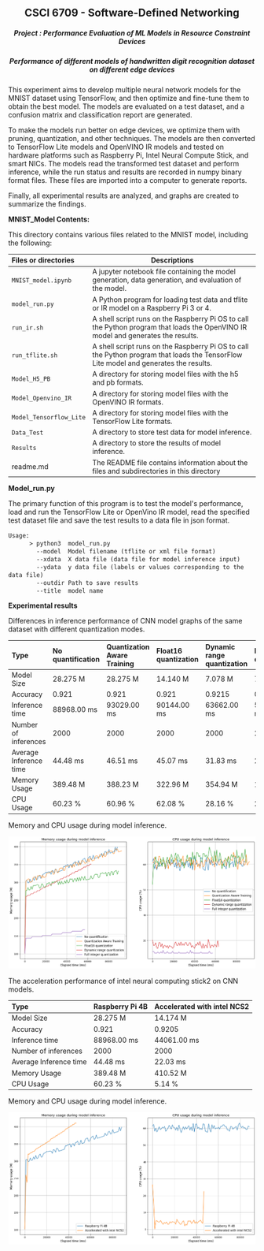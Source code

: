 <h2 align=center>CSCI 6709 - Software-Defined Networking</h2>

<h5 align=center>Project : Performance Evaluation of ML Models in Resource Constraint Devices </h5>
<h5 align=center>Performance of different models of handwritten digit recognition dataset on different edge devices</h5>



This experiment aims to develop multiple neural network models for the MNIST dataset using TensorFlow, and then optimize and fine-tune them to obtain the best model. The models are evaluated on a test dataset, and a confusion matrix and classification report are generated.

To make the models run better on edge devices, we optimize them with pruning, quantization, and other techniques. The models are then converted to TensorFlow Lite models and OpenVINO IR models and tested on hardware platforms such as Raspberry Pi, Intel Neural Compute Stick, and smart NICs. The models read the transformed test dataset and perform inference, while the run status and results are recorded in numpy binary format files. These files are imported into a computer to generate reports.

Finally, all experimental results are analyzed, and graphs are created to summarize the findings.

**MNIST_Model Contents:**

This directory contains various files related to the MNIST model, including the following:

| Files or directories | Descriptions |
| :------------------- | ------------ |
| `MNIST_model.ipynb`  |A jupyter notebook file containing the model generation, data generation, and evaluation of the model.|
|`model_run.py`|A Python program for loading test data and tflite or IR  model on a Raspberry Pi 3 or 4.|
|`run_ir.sh`| A shell script runs on the Raspberry Pi OS to call the Python program that loads the OpenVINO IR model and generates the results. |
| `run_tflite.sh`| A shell script runs on the Raspberry Pi OS to call the Python program that loads the TensorFlow Lite model and generates the results. |
| `Model_H5_PB` | A directory for storing model files with the h5 and pb formats. |
| `Model_Openvino_IR` | A directory for storing model files with the OpenVINO IR formats. |
| `Model_Tensorflow_Lite` | A directory for storing model files with the TensorFlow Lite formats. |
| `Data_Test` | A directory to store test data for model inference. |
| `Results` | A directory to store the results of model inference. |
| readme.md | The README file contains information about the files and subdirectories in this directory |

**Model_run.py**

The primary function of this program is to test the model's performance, load and run the 
TensorFlow Lite or OpenVino IR model, read the specified test dataset file and save the test 
results to a data file in json format.

```shell
Usage:
      > python3  model_run.py 
        --model  Model filename (tflite or xml file format) 
        --xdata  X data file (data file for model inference input) 
        --ydata  y data file (labels or values corresponding to the data file)
        --outdir Path to save results
        --title  model name
```



**Experimental results**

Differences in inference performance of CNN model graphs of the same dataset with different quantization modes.

| Type                   | No quantification | Quantization Aware Training | Float16 quantization | Dynamic range quantization | Full integer quantization |
| :--------------------- | :---------------- | :-------------------------- | :------------------- | :------------------------- | :------------------------ |
| Model Size             | 28.275 M          | 28.275 M                    | 14.140 M             | 7.078 M                    | 7.076 M                   |
| Accuracy               | 0.921             | 0.921                       | 0.921                | 0.9215                     | 0.9205                    |
| Inference time         | 88968.00 ms       | 93029.00 ms                 | 90144.00 ms          | 63662.00 ms                | 57614.00 ms               |
| Number of inferences   | 2000              | 2000                        | 2000                 | 2000                       | 2000                      |
| Average Inference time | 44.48 ms          | 46.51 ms                    | 45.07 ms             | 31.83 ms                   | 28.81 ms                  |
| Memory Usage           | 389.48 M          | 388.23 M                    | 322.96 M             | 354.94 M                   | 167.13 M                  |
| CPU Usage              | 60.23 %           | 60.96 %                     | 62.08 %              | 28.16 %                    | 25.13 %                   |

Memory and CPU usage during model inference.

![](./Results/output1.png)



The acceleration performance of intel neural computing stick2 on CNN models.

| Type                   | Raspberry Pi 4B | Accelerated with intel NCS2 |
| :--------------------- | :-------------- | :-------------------------- |
| Model Size             | 28.275 M        | 14.174 M                    |
| Accuracy               | 0.921           | 0.9205                      |
| Inference time         | 88968.00 ms     | 44061.00 ms                 |
| Number of inferences   | 2000            | 2000                        |
| Average Inference time | 44.48 ms        | 22.03 ms                    |
| Memory Usage           | 389.48 M        | 410.52 M                    |
| CPU Usage              | 60.23 %         | 5.14 %                      |

Memory and CPU usage during model inference.

![](./Results/output2.png)
